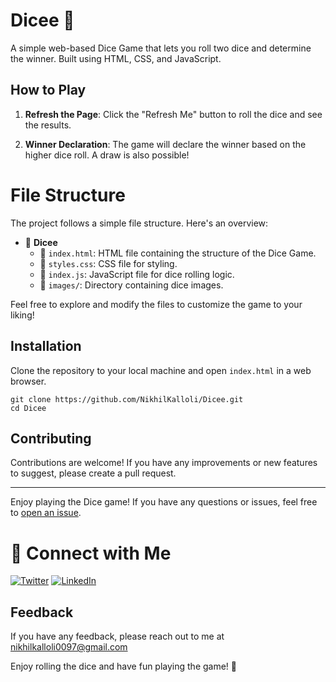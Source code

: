 # Dicee 🎲

A simple web-based Dice Game that lets you roll two dice and determine the winner. Built using HTML, CSS, and JavaScript.

## How to Play

1. **Refresh the Page**: Click the "Refresh Me" button to roll the dice and see the results.

2. **Winner Declaration**: The game will declare the winner based on the higher dice roll. A draw is also possible!


# File Structure

The project follows a simple file structure. Here's an overview:

- 📁 **Dicee**
  - 📄 `index.html`: HTML file containing the structure of the Dice Game.
  - 📄 `styles.css`: CSS file for styling.
  - 📄 `index.js`: JavaScript file for dice rolling logic.
  - 📁 `images/`: Directory containing dice images.

Feel free to explore and modify the files to customize the game to your liking!




## Installation

Clone the repository to your local machine and open `index.html` in a web browser.

```
git clone https://github.com/NikhilKalloli/Dicee.git
cd Dicee
```


## Contributing

Contributions are welcome! If you have any improvements or new features to suggest, please create a pull request.


---

Enjoy playing the Dice game! If you have any questions or issues, feel free to [open an issue](https://github.com/NikhilKalloli/Dicee-Game/issues).


# 🔗 Connect with Me

[![Twitter](https://img.shields.io/badge/Twitter-1DA1F2?style=for-the-badge&logo=twitter&logoColor=white)](https://twitter.com/NikhilKalloli)
[![LinkedIn](https://img.shields.io/badge/LinkedIn-0A66C2?style=for-the-badge&logo=linkedin&logoColor=white)](https://www.linkedin.com/in/nikhil-kalloli-a6ab2a25b/)




## Feedback

If you have any feedback, please reach out to me at nikhilkalloli0097@gmail.com

Enjoy rolling the dice and have fun playing the game! 🎲



